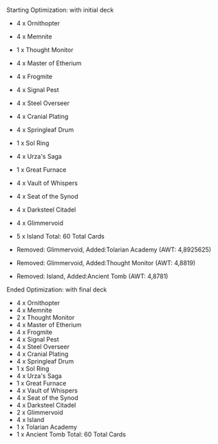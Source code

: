 Starting Optimization: with initial deck

 - 4    x Ornithopter
 - 4    x Memnite
 - 1    x Thought Monitor
 - 4    x Master of Etherium
 - 4    x Frogmite
 - 4    x Signal Pest
 - 4    x Steel Overseer
 - 4    x Cranial Plating
 - 4    x Springleaf Drum
 - 1    x Sol Ring
 - 4    x Urza's Saga
 - 1    x Great Furnace
 - 4    x Vault of Whispers
 - 4    x Seat of the Synod
 - 4    x Darksteel Citadel
 - 4    x Glimmervoid
 - 5    x Island
Total: 60 Total Cards


 - Removed: Glimmervoid, Added:Tolarian Academy (AWT: 4,8925625)
 - Removed: Glimmervoid, Added:Thought Monitor (AWT: 4,8819)
 - Removed: Island, Added:Ancient Tomb (AWT: 4,8781)

Ended Optimization: with final deck

 - 4    x Ornithopter
 - 4    x Memnite
 - 2    x Thought Monitor
 - 4    x Master of Etherium
 - 4    x Frogmite
 - 4    x Signal Pest
 - 4    x Steel Overseer
 - 4    x Cranial Plating
 - 4    x Springleaf Drum
 - 1    x Sol Ring
 - 4    x Urza's Saga
 - 1    x Great Furnace
 - 4    x Vault of Whispers
 - 4    x Seat of the Synod
 - 4    x Darksteel Citadel
 - 2    x Glimmervoid
 - 4    x Island
 - 1    x Tolarian Academy
 - 1    x Ancient Tomb
Total: 60 Total Cards